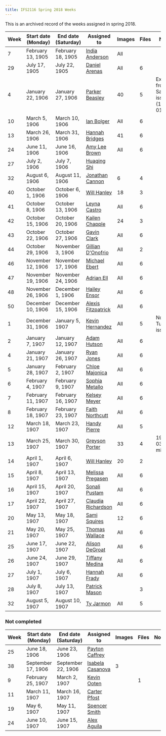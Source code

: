 ```yaml
---
title: IFS2116 Spring 2018 Weeks
---
```

This is an archived record of the weeks assigned in spring 2018.

Week|Start date (Monday)|End date (Saturday)|Assigned to|Images|Files|Notes
---|---|---|---|---|---|---
7|February 13, 1905|February 18, 1905|[India Anderson](https://github.com/Indiaa)|All||
29|July 17, 1905|July 22, 1905|[Daniel Arenas](https://github.com/Daniel1815)|All|6|
4|January 22, 1906|January 27, 1906|[Parker Beasley](https://github.com/ParkerB21)|40|5|Excused from Saturday issue (1906-01-27)
10|March 5, 1906|March 10, 1906|[Ian Bolger](https://github.com/ieb17)|All|6|
13|March 26, 1906|March 31, 1906|[Hannah Bridges](https://github.com/hlb17)|41|6|
24|June 11, 1906|June 16, 1906|[Amy Lee Brown](https://github.com/amyleebrown)|All|6|
27|July 2, 1906|July 7, 1906|[Huaqing Shi](https://github.com/huoyanzhizhou)|||
32|August 6, 1906|August 11, 1906|[Jonathan Cannon](https://github.com/alexandriaman)|6|4|
40|October 1, 1906|October 6, 1906|[Will Hanley](https://github.com/whanley)|18|3|
41|October 8, 1906|October 13, 1906|[Leyna Castro](https://github.com/ley06)|All|6|
42|October 15, 1906|October 20, 1906|[Kailen Chapple](https://github.com/wavyncurly)|24|3|
43|October 22, 1906|October 27, 1906|[Gavin Clark](https://github.com/gavinclark30)|All|6|
44|October 29, 1906|November 3, 1906|[Gillian D'Onofrio](https://github.com/gillidonof)|All|2|
46|November 12, 1906|November 17, 1906|[Michael Ebert](https://github.com/mike-ebert)|All|6|
47|November 19, 1906|November 24, 1906|[Adrian Ell](https://github.com/are17)|All|6|
48|November 26, 1906|December 1, 1906|[Hailey Ensor](https://github.com/haileyensor)|All|6|
50|December 10, 1906|December 15, 1906|[Alexis Fitzpatrick](https://github.com/AlexisFitz)|All|6|
1|December 31, 1906|January 5, 1907|[Kevin Hernandez](https://github.com/kevnandez)|All|5|No Tuesday issue
2|January 7, 1907|January 12, 1907|[Adam Hutson](https://github.com/aah16c)|All|6|
4|January 21, 1907|January 26, 1907|[Ryan Jones](https://github.com/Ryan-Jones994)|All|6|
5|January 28, 1907|February 2, 1907|[Chloe Majonica](https://github.com/chloeelise)|All|6|
6|February 4, 1907|February 9, 1907|[Sophia Metallo](https://github.com/SophiaElizabeth)|All|6|
7|February 11, 1907|February 16, 1907|[Kelsey Meyer](https://github.com/km16h)|All|6|
8|February 18, 1907|February 23, 1907|[Faith Northcutt](https://github.com/fnorthcutt)|All|6|
12|March 18, 1907|March 23, 1907|[Handy Pierre](https://github.com/FlameWo)|All|5|
13|March 25, 1907|March 30, 1907|[Greyson Porter](https://github.com/gporter1)|33|4|1907-03-29 missing?
14|April 1, 1907|April 6, 1907|[Will Hanley](https://github.com/whanley)|20|2|
15|April 8, 1907|April 13, 1907|[Melissa Pregasen](https://github.com/melissap17)|All|6|
16|April 15, 1907|April 20, 1907|[Sonali Pustam](https://github.com/sonalipustam)|All|6|
17|April 22, 1907|April 27, 1907|[Claudia Richardson](https://github.com/Claudia5)|All|6|
20|May 13, 1907|May 18, 1907|[Sami Squires](https://github.com/samisquires)|12|6|
21|May 20, 1907|May 25, 1907|[Thomas Wallace](https://github.com/tjw16f)|All|6|
25|June 17, 1907|June 22, 1907|[Alison DeGroat](https://github.com/laneydegroat)|All|6|
26|June 24, 1907|June 29, 1907|[Tiffany Medina](https://github.com/tdm16g)|All|6|
27|July 1, 1907|July 6, 1907|[Hannah Frady](https://github.com/hcf16b)|All|6|
28|July 8, 1907|July 13, 1907|[Patrick Mason](https://github.com/patrickmason8)||3|
32|August 5, 1907|August 10, 1907|[Ty Jarmon](https://github.com/tyjarmon)|All|5|

### Not completed

Week|Start date (Monday)|End date (Saturday)|Assigned to|Images|Files|Notes
---|---|---|---|---|---|---
25|June 18, 1906|June 23, 1906|[Payton Caffrey](https://github.com/pcaffrey98)|||
38|September 17, 1906|September 22, 1906|[Isabela Casanova](https://github.com/icc17)|3||
9|February 25, 1907|March 2, 1907|[Kevin Ooten](https://github.com/kmooten)||1|
11|March 11, 1907|March 16, 1907|[Carter Pfost](https://github.com/44Silver4)|||
19|May 6, 1907|May 11, 1907|[Spencer Smith](https://github.com/spencer-R-smith)|||
24|June 10, 1907|June 15, 1907|[Alex Aguila](https://github.com/alexis11224)|||
